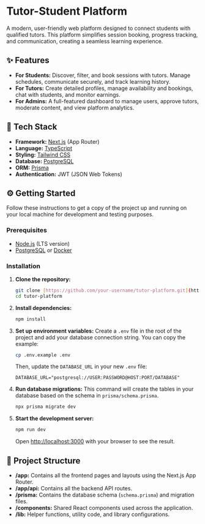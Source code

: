 # Tutor-Student Platform

A modern, user-friendly web platform designed to connect students with qualified tutors. This platform simplifies session booking, progress tracking, and communication, creating a seamless learning experience.

## ✨ Features

- **For Students:** Discover, filter, and book sessions with tutors. Manage schedules, communicate securely, and track learning history.
- **For Tutors:** Create detailed profiles, manage availability and bookings, chat with students, and monitor earnings.
- **For Admins:** A full-featured dashboard to manage users, approve tutors, moderate content, and view platform analytics.

## 🚀 Tech Stack

- **Framework:** [Next.js](https://nextjs.org/) (App Router)
- **Language:** [TypeScript](https://www.typescriptlang.org/)
- **Styling:** [Tailwind CSS](https://tailwindcss.com/)
- **Database:** [PostgreSQL](https://www.postgresql.org/)
- **ORM:** [Prisma](https://www.prisma.io/)
- **Authentication:** JWT (JSON Web Tokens)

## ⚙️ Getting Started

Follow these instructions to get a copy of the project up and running on your local machine for development and testing purposes.

### Prerequisites

- [Node.js](https://nodejs.org/) (LTS version)
- [PostgreSQL](https://www.postgresql.org/) or [Docker](https://www.docker.com/)

### Installation

1.  **Clone the repository:**
    ```bash
    git clone [https://github.com/your-username/tutor-platform.git](https://github.com/your-username/tutor-platform.git)
    cd tutor-platform
    ```

2.  **Install dependencies:**
    ```bash
    npm install
    ```

3.  **Set up environment variables:**
    Create a `.env` file in the root of the project and add your database connection string. You can copy the example:
    ```bash
    cp .env.example .env
    ```
    Then, update the `DATABASE_URL` in your new `.env` file:
    ```env
    DATABASE_URL="postgresql://USER:PASSWORD@HOST:PORT/DATABASE"
    ```

4.  **Run database migrations:**
    This command will create the tables in your database based on the schema in `prisma/schema.prisma`.
    ```bash
    npx prisma migrate dev
    ```

5.  **Start the development server:**
    ```bash
    npm run dev
    ```
    Open [http://localhost:3000](http://localhost:3000) with your browser to see the result.

## 📂 Project Structure

- **/app:** Contains all the frontend pages and layouts using the Next.js App Router.
- **/app/api:** Contains all the backend API routes.
- **/prisma:** Contains the database schema (`schema.prisma`) and migration files.
- **/components:** Shared React components used across the application.
- **/lib:** Helper functions, utility code, and library configurations.